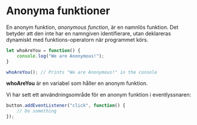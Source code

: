 ---
...
Anonyma funktioner
==================================

En anonym funktion, *anonymous function*, är en namnlös funktion. Det betyder att den inte har en namngiven identifierare, utan deklareras dynamiskt med funktions-operatorn när programmet körs.

```javascript
let whoAreYou = function() {
    console.log("We are Anonymous!");
}

whoAreYou(); // Prints "We are Anonymous!" in the console
```

**whoAreYou** är en variabel som håller en anonym funktion.

Vi har sett ett användningsområde för en anonym funktion i eventlyssnaren:

```javascript
button.addEventListener("click", function() {
    // Do something
});
```
